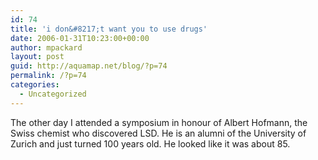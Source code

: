 ```yaml
---
id: 74
title: 'i don&#8217;t want you to use drugs'
date: 2006-01-31T10:23:00+00:00
author: mpackard
layout: post
guid: http://aquamap.net/blog/?p=74
permalink: /?p=74
categories:
  - Uncategorized
---
```

The other day I attended a symposium in honour of Albert Hofmann, the Swiss chemist who discovered LSD. He is an alumni of the University of Zurich and just turned 100 years old. He looked like it was about 85.